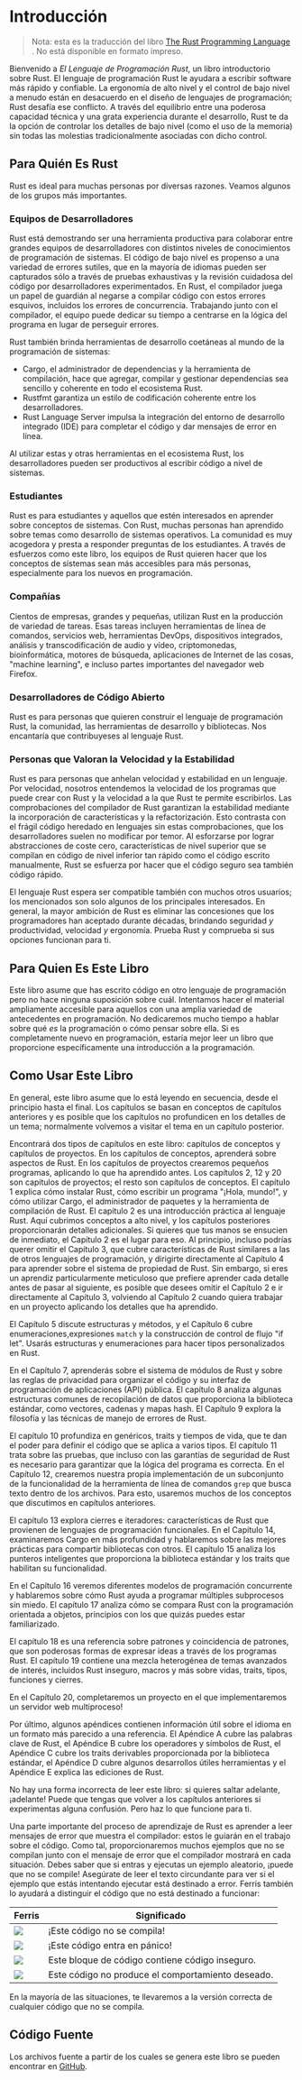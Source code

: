 # Introducción

> Nota: esta es la traducción del libro [The Rust Programming
> Language][nsprust] . No está disponible en formato impreso.

[nsprust]: https://nostarch.com/rust

Bienvenido a *El Lenguaje de Programación Rust*, un libro introductorio sobre Rust.
El lenguaje de programación Rust le ayudara a escribir software más rápido y confiable.
La ergonomía de alto nivel y el control de bajo nivel a menudo están en desacuerdo en el 
diseño de lenguajes de programación; Rust desafía ese conflicto. A través del equilibrio 
entre una poderosa capacidad técnica y una grata experiencia durante el desarrollo, Rust 
te da la opción de controlar los detalles de bajo nivel (como el uso de la memoria) sin 
todas las molestias tradicionalmente asociadas con dicho control.

## Para Quién Es Rust

Rust es ideal para muchas personas por diversas razones. Veamos algunos de los 
grupos más importantes.

### Equipos de Desarrolladores

Rust está demostrando ser una herramienta productiva para colaborar entre grandes equipos de
desarrolladores con distintos niveles de conocimientos de programación de sistemas. El código 
de bajo nivel es propenso a una variedad de errores sutiles, que en la mayoría de idiomas pueden ser
capturados sólo a través de pruebas exhaustivas y la revisión cuidadosa del código por 
desarrolladores experimentados. En Rust, el compilador juega un papel de guardián al negarse a
compilar código con estos errores esquivos, incluidos los errores de concurrencia. Trabajando
junto con el compilador, el equipo puede dedicar su tiempo a centrarse en la lógica del programa
en lugar de perseguir errores.

Rust también brinda herramientas de desarrollo coetáneas al mundo de la programación de sistemas:

* Cargo, el administrador de dependencias y la herramienta de compilación, hace que agregar,
  compilar y gestionar dependencias sea sencillo y coherente en todo el ecosistema Rust.
* Rustfmt garantiza un estilo de codificación coherente entre los desarrolladores.
* Rust Language Server impulsa la integración del entorno de desarrollo integrado (IDE) para 
  completar el código y dar mensajes de error en línea.

Al utilizar estas y otras herramientas en el ecosistema Rust, los desarrolladores pueden ser
productivos al escribir código a nivel de sistemas.

### Estudiantes

Rust es para estudiantes y aquellos que estén interesados en aprender sobre conceptos de sistemas.
Con Rust, muchas personas han aprendido sobre temas como desarrollo de sistemas operativos. La comunidad 
es muy acogedora y presta a responder preguntas de los estudiantes. A través de esfuerzos como este libro, 
los equipos de Rust quieren hacer que los conceptos de sistemas sean más accesibles para más personas, 
especialmente para los nuevos en programación.

### Compañías

Cientos de empresas, grandes y pequeñas, utilizan Rust en la producción de variedad de tareas. 
Esas tareas incluyen herramientas de línea de comandos, servicios web, herramientas DevOps,
dispositivos integrados, análisis y transcodificación de audio y vídeo, criptomonedas,
bioinformática, motores de búsqueda, aplicaciones de Internet de las cosas, "machine learning", 
e incluso partes importantes del navegador web Firefox.

### Desarrolladores de Código Abierto

Rust es para personas que quieren construir el lenguaje de programación Rust, la comunidad,
las herramientas de desarrollo y bibliotecas. Nos encantaría que contribuyeses al lenguaje Rust.

### Personas que Valoran la Velocidad y la Estabilidad

Rust es para personas que anhelan velocidad y estabilidad en un lenguaje. Por velocidad, nosotros
entendemos la velocidad de los programas que puede crear con Rust y la velocidad a la que Rust 
te permite escribirlos. Las comprobaciones del compilador de Rust garantizan la estabilidad
mediante la incorporación de características y la refactorización. Esto contrasta con el frágil
código heredado en lenguajes sin estas comprobaciones, que los desarrolladores suelen no modificar 
por temor. Al esforzarse por lograr abstracciones de coste cero, características de nivel superior 
que se compilan en código de nivel inferior tan rápido como el código escrito manualmente, Rust 
se esfuerza por hacer que el código seguro sea también código rápido.

El lenguaje Rust espera ser compatible también con muchos otros usuarios; los mencionados son solo 
algunos de los principales interesados. En general, la mayor ambición de Rust es eliminar las 
concesiones que los programadores han aceptado durante décadas, brindando seguridad *y* productividad, 
velocidad *y* ergonomía. Prueba Rust y comprueba si sus opciones funcionan para ti.

## Para Quien Es Este Libro

Este libro asume que has escrito código en otro lenguaje de programación pero no hace ninguna 
suposición sobre cuál. Intentamos hacer el material ampliamente accesible para aquellos con una amplia 
variedad de antecedentes en programación. No dedicaremos mucho tiempo a hablar sobre qué *es* la 
programación o cómo pensar sobre ella. Si es completamente nuevo en programación, estaría mejor leer 
un libro que proporcione específicamente una introducción a la programación.

## Como Usar Este Libro

En general, este libro asume que lo está leyendo en secuencia, desde el principio hasta el final. 
Los capítulos se basan en conceptos de capítulos anteriores y es posible que los capítulos no profundicen 
en los detalles de un tema; normalmente volvemos a visitar el tema en un capítulo posterior.

Encontrará dos tipos de capítulos en este libro: capítulos de conceptos y capítulos de proyectos. En 
los capítulos de conceptos, aprenderá sobre aspectos de Rust. En los capítulos de proyectos crearemos pequeños 
programas, aplicando lo que ha aprendido antes. Los capítulos 2, 12 y 20 son capítulos de proyectos; el resto 
son capítulos de conceptos.
El capítulo 1 explica cómo instalar Rust, cómo escribir un  programa "¡Hola, mundo!",
y cómo utilizar Cargo, el administrador de paquetes y la herramienta de compilación de Rust. 
El capítulo 2 es una introducción práctica al lenguaje Rust. Aquí cubrimos conceptos a alto
nivel, y los capítulos posteriores proporcionarán detalles adicionales. Si quieres que tus
manos se ensucien de inmediato, el Capítulo 2 es el lugar para eso. Al principio, incluso
podrías querer omitir el Capítulo 3, que cubre características de Rust similares a las de otros 
lenguajes de programación, y dirigirte directamente al Capítulo 4 para aprender sobre el sistema 
de propiedad de Rust. Sin embargo, si eres un aprendiz particularmente meticuloso que prefiere aprender 
cada detalle antes de pasar al siguiente, es posible que desees omitir el Capítulo 2 e ir directamente 
al Capítulo 3, volviendo al Capítulo 2 cuando quiera trabajar en un proyecto aplicando los detalles 
que ha aprendido.

El Capítulo 5 discute estructuras y métodos, y el Capítulo 6 cubre enumeraciones,expresiones  `match` y 
la construcción de control de flujo "if let". Usarás estructuras y enumeraciones para hacer tipos 
personalizados en Rust.

En el Capítulo 7, aprenderás sobre el sistema de módulos de Rust y sobre las reglas de privacidad 
para organizar el código y su interfaz de programación de aplicaciones (API) pública. El capítulo 8 analiza 
algunas estructuras comunes de recopilación de datos que proporciona la biblioteca estándar, como vectores, 
cadenas y mapas hash. El Capítulo 9 explora la filosofía y las técnicas de manejo de errores de Rust.

El capítulo 10 profundiza en genéricos, traits y tiempos de vida, que te dan el poder para definir el código 
que se aplica a varios tipos. El capítulo 11 trata sobre las pruebas, que incluso con las garantías de 
seguridad de Rust es necesario para garantizar que la lógica del programa es correcta. En el Capítulo 12, 
crearemos nuestra propia implementación de un subconjunto de la funcionalidad de la herramienta de línea 
de comandos `grep` que busca texto dentro de los archivos. Para esto, usaremos muchos de los conceptos 
que discutimos en capítulos anteriores.

El capítulo 13 explora cierres e iteradores: características de Rust que provienen de lenguajes de 
programación funcionales. En el Capítulo 14, examinaremos Cargo en más profundidad y hablaremos 
sobre las mejores prácticas para compartir bibliotecas con otros.
El capítulo 15 analiza los punteros inteligentes que proporciona la biblioteca estándar y los traits 
que habilitan su funcionalidad.

En el Capítulo 16 veremos diferentes modelos de programación concurrente y hablaremos sobre cómo 
Rust ayuda a programar múltiples subprocesos sin miedo. El capítulo 17 analiza cómo se compara Rust 
con la programación orientada a objetos, principios con los que quizás puedes estar familiarizado.

El capítulo 18 es una referencia sobre patrones y coincidencia de patrones, que son poderosas formas 
de expresar ideas a través de los programas Rust. El capítulo 19 contiene una mezcla heterogénea de 
temas avanzados de interés, incluidos Rust inseguro, macros y más sobre vidas, traits, tipos, funciones 
y cierres.

En el Capítulo 20, completaremos un proyecto en el que implementaremos un servidor web multiproceso!

Por último, algunos apéndices contienen información útil sobre el idioma en un formato más parecido a 
una referencia. El Apéndice A cubre las palabras clave de Rust, el Apéndice B
cubre los operadores y símbolos de Rust, el Apéndice C cubre los traits derivables
proporcionada por la biblioteca estándar, el Apéndice D cubre algunos desarrollos útiles
herramientas y el Apéndice E explica las ediciones de Rust.

No hay una forma incorrecta de leer este libro: si quieres saltar adelante, ¡adelante!
Puede que tengas que volver a los capítulos anteriores si experimentas alguna confusión. Pero haz lo que funcione para ti.

<span id="ferris"></span>

Una parte importante del proceso de aprendizaje de Rust es aprender a leer mensajes de error que muestra el 
compilador: estos le guiarán en el trabajo sobre el código.
Como tal, proporcionaremos muchos ejemplos que no se compilan junto con el mensaje de error que el compilador 
mostrará en cada situación. Debes saber que si entras y ejecutas un ejemplo aleatorio, ¡puede que no se 
compile! Asegúrate de leer el texto circundante para ver si el ejemplo que estás intentando ejecutar está 
destinado a error. Ferris también lo ayudará a distinguir el código que no está destinado a funcionar:

| Ferris                                                                 | Significado                                      |
|------------------------------------------------------------------------|--------------------------------------------------|
| <img src="img/ferris/does_not_compile.svg" class="ferris-explain"/>    | ¡Este código no se compila!                      |
| <img src="img/ferris/panics.svg" class="ferris-explain"/>              | ¡Este código entra en pánico!                    |
| <img src="img/ferris/unsafe.svg" class="ferris-explain"/>              | Este bloque de código contiene código inseguro.  |
| <img src="img/ferris/not_desired_behavior.svg" class="ferris-explain"/>| Este código no produce el comportamiento deseado.|


En la mayoría de las situaciones, te llevaremos a la versión correcta de cualquier código que
no se compila.

## Código Fuente

Los archivos fuente a partir de los cuales se genera este libro se pueden encontrar en
[GitHub][book].

[book]: https://github.com/rust-lang/book/tree/master/src
